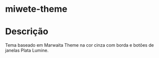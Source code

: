 # miwete-theme
# Descrição
Tema baseado em Marwaita Theme na cor cinza com borda e botões de janelas Plata Lumine.
